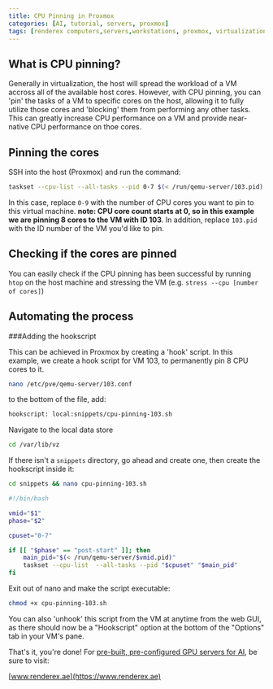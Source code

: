 ```yaml
---
title: CPU Pinning in Proxmox
categories: [AI, tutorial, servers, proxmox]
tags: [renderex computers,servers,workstations, proxmox, virtualization, ai, tutorial, ai tutorial, linux] #TAG names should be lowercase
---
```


## What is CPU pinning?

Generally in virtualization, the host will spread the workload of a VM accross all of the available host cores. However, with CPU pinning, you can 'pin' the tasks of a VM to specific cores on the host, allowing it to fully utilize those cores and 'blocking' them from performing any other tasks.
This can greatly increase CPU performance on a VM and provide near-native CPU performance on thoe cores.

## Pinning the cores

SSH into the host (Proxmox) and run the command:

```bash
taskset --cpu-list --all-tasks --pid 0-7 $(< /run/qemu-server/103.pid)
```

In this case, replace `0-9` with the number of CPU cores you want to pin to this virtual machine. **note: CPU core count starts at 0, so in this example we are pinning 8 cores to the VM with ID 103**.
In addition, replace `103.pid` with the ID number of the VM you'd like to pin.

## Checking if the cores are pinned

You can easily check if the CPU pinning has been successful by running `htop` on the host machine and stressing the VM (e.g. `stress --cpu [number of cores]`)

## Automating the process

###Adding the hookscript

This can be achieved in Proxmox by creating a 'hook' script. In this example, we create a hook script for VM 103, to permanently pin 8 CPU cores to it. 

```bash
nano /etc/pve/qemu-server/103.conf
```

to the bottom of the file, add:

```bash
hookscript: local:snippets/cpu-pinning-103.sh
```

Navigate to the local data store

```bash
cd /var/lib/vz
```

If there isn't a `snippets` directory, go ahead and create one, then create the hookscript inside it:

```bash
cd snippets && nano cpu-pinning-103.sh
```

```bash
#!/bin/bash

vmid="$1"
phase="$2"

cpuset="0-7"

if [[ "$phase" == "post-start" ]]; then
    main_pid="$(< /run/qemu-server/$vmid.pid)"
    taskset --cpu-list  --all-tasks --pid "$cpuset" "$main_pid"
fi
 ```
 
 Exit out of nano and make the script executable:
 
 ```bash
 chmod +x cpu-pinning-103.sh
 ```

You can also 'unhook' this script from the VM at anytime from the web GUI, as there should now be a "Hookscript" option at the bottom of the "Options" tab
in your VM's pane.

That's it, you're done! For [pre-built, pre-configured GPU servers for AI](https://renderex.ae/servers/ml-server), be sure to visit:

[www.renderex.ae](https://www.renderex.ae)
